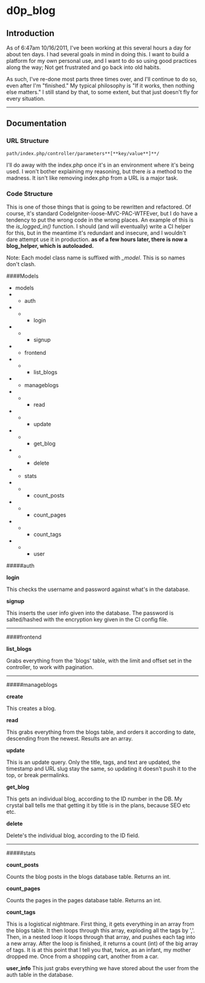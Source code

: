 # d0p_blog


## Introduction

As of 6:47am 10/16/2011, I've been working at this several hours a day for 
about ten days. I had several goals in mind in doing this. I want to build
a platform for my own personal use, and I want to do so using good 
practices along the way; Not get frustrated and go back into old habits. 

As such, I've re-done most parts three times over, and I'll continue to do
so, even after I'm "finished." My typical philosophy is "If it works, then
nothing else matters." I still stand by that, to some extent, but that
just doesn't fly for every situation.

--------------------------------------------------------------------------

## Documentation

### URL Structure

    path/index.php/controller/parameters**[**key/value**]**/
	
I'll do away with the index.php once it's in an environment where it's 
being used. I won't bother explaining my reasoning, but there *is* a 
method to the madness. It isn't like removing index.php from a URL is a
major task.

### Code Structure

This is one of those things that is going to be rewritten and refactored.
Of course, it's standard CodeIgniter-loose-MVC-PAC-WTFEver, but I do have
a tendency to put the wrong code in the wrong places. An example of this
is the *is_logged_in()* function. I should (and will eventually) write
a CI helper for this, but in the meantime it's redundant and insecure, and
I wouldn't dare attempt use it in production. **as of a few hours later, 
there is now a blog_helper, which is autoloaded.**

Note: Each model class name is suffixed with *_model*. This is so names 
don't clash.

####Models

* models
* * auth
* * * login
* * * signup
* * frontend
* * * list_blogs
* * manageblogs
* * * read
* * * update
* * * get_blog
* * * delete
* * stats
* * * count_posts
* * * count_pages
* * * count_tags
* * * user

#####auth

**login**

This checks the username and password against what's in the database.

**signup**

This inserts the user info given into the database. The password is 
salted/hashed with the encryption key given in the CI config file.

-----------------------

####frontend

**list_blogs**

Grabs everything from the 'blogs' table, with the limit and offset set
in the controller, to work with pagination.

-----------------------

#####manageblogs

**create**

This creates a blog.

**read**

This grabs everything from the blogs table, and orders it according
to date, descending from the newest. Results are an array.

**update**

This is an update query. Only the title, tags, and text are updated,
the timestamp and URL slug stay the same, so updating it doesn't
push it to the top, or break permalinks.

**get_blog**

This gets an individual blog, according to the ID number in the DB.
My crystal ball tells me that getting it by title is in the plans, 
because SEO etc etc.

**delete**

Delete's the individual blog, according to the ID field.

-----------------------

#####stats

**count_posts**

Counts the blog posts in the blogs database table. Returns an int.

**count_pages**

Counts the pages in the pages database table. Returns an int.

**count_tags**

This is a logistical nightmare. First thing, it gets everything
in an array from the blogs table. It then loops through
this array, exploding all the tags by ','. Then, in a nested loop
it loops through that array, and pushes each tag into a new array.
After the loop is finished, it returns a count (int) of the big 
array of tags. It is at this point that I tell you that, twice, as
an infant, my mother dropped me. Once from a shopping cart, another
from a car.

**user_info**
This just grabs everything we have stored about the user from the 
auth table in the database.